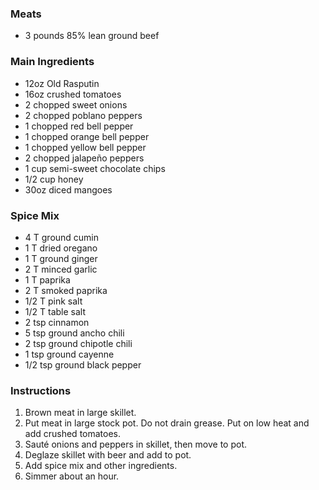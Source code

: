 ### Meats
- 3 pounds 85% lean ground beef

### Main Ingredients
- 12oz Old Rasputin
- 16oz crushed tomatoes
- 2 chopped sweet onions
- 2 chopped poblano peppers
- 1 chopped red bell pepper
- 1 chopped orange bell pepper
- 1 chopped yellow bell pepper
- 2 chopped jalapeño peppers
- 1 cup semi-sweet chocolate chips
- 1/2 cup honey
- 30oz diced mangoes

### Spice Mix
- 4 T ground cumin
- 1 T dried oregano
- 1 T ground ginger
- 2 T minced garlic
- 1 T paprika
- 2 T smoked paprika
- 1/2 T pink salt
- 1/2 T table salt
- 2 tsp cinnamon
- 5 tsp ground ancho chili
- 2 tsp ground chipotle chili
- 1 tsp ground cayenne
- 1/2 tsp ground black pepper

### Instructions
1. Brown meat in large skillet.
2. Put meat in large stock pot. Do not drain grease. Put on low heat and add crushed tomatoes.
3. Sauté onions and peppers in skillet, then move to pot.
4. Deglaze skillet with beer and add to pot.
5. Add spice mix and other ingredients.
6. Simmer about an hour.
